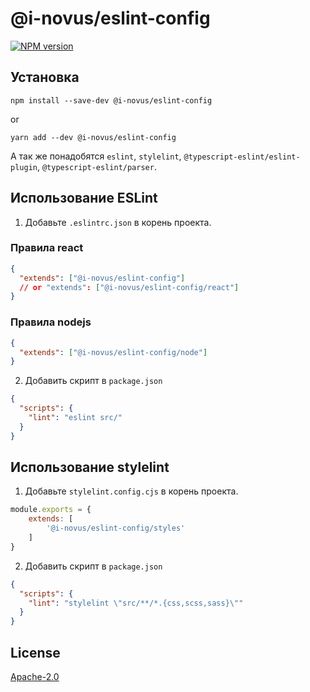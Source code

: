 # @i-novus/eslint-config

[![NPM version](https://img.shields.io/npm/v/@i-novus/eslint-config.svg)](https://www.npmjs.org/package/@i-novus/eslint-config)

## Установка

```shell
npm install --save-dev @i-novus/eslint-config
```

or

```shell
yarn add --dev @i-novus/eslint-config
```

А так же понадобятся `eslint`, `stylelint`, `@typescript-eslint/eslint-plugin`, `@typescript-eslint/parser`.


## Использование ESLint

1. Добавьте `.eslintrc.json` в корень проекта.

### Правила react

```json
{
  "extends": ["@i-novus/eslint-config"]
  // or "extends": ["@i-novus/eslint-config/react"]
}
```

### Правила nodejs
```json
{
  "extends": ["@i-novus/eslint-config/node"]
}
```

2. Добавить скрипт в `package.json`

```json
{
  "scripts": {
    "lint": "eslint src/"
  }
}
```


## Использование stylelint

1. Добавьте `stylelint.config.cjs` в корень проекта.

```js
module.exports = {
    extends: [
        '@i-novus/eslint-config/styles'
    ]
}
```

2. Добавить скрипт в `package.json`

```json
{
  "scripts": {
    "lint": "stylelint \"src/**/*.{css,scss,sass}\""
  }
}
```


## License

[Apache-2.0](./LICENSE)
